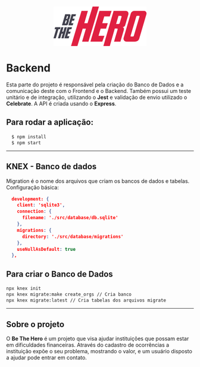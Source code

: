 <p align="center">
    <img alt="BeTheHero" title="#delicinha" src="../.github/logo.svg" width="250px" />
</p>

# Backend
Esta parte do projeto é responsável pela criação do Banco de Dados e a comunicação deste com o Frontend e o Backend. Também possui um teste unitário e de integração, utilizando o **Jest** e validação de envio utilizado o **Celebrate**. A API é criada usando o **Express**.

## Para rodar a aplicação:
```shell
  $ npm install
  $ npm start
```

---

## KNEX - Banco de dados
Migration é o nome dos arquivos que criam os bancos de dados e tabelas.
Configuração básica:

```json
  development: {
    client: 'sqlite3',
    connection: {
      filename: './src/database/db.sqlite'
    },
    migrations: {
      directory: './src/database/migrations'
    },
    useNullAsDefault: true
  },
```

## Para criar o Banco de Dados
```shell
npx knex init
npx knex migrate:make create_orgs // Cria banco
npx knex migrate:latest // Cria tabelas dos arquivos migrate
```

---

## Sobre o projeto

O **Be The Hero** é um projeto que visa ajudar instituições que possam estar em dificuldades financeiras. Através do cadastro de ocorrências a instituição expõe o seu problema, mostrando o valor, e um usuário disposto a ajudar pode entrar em contato.

